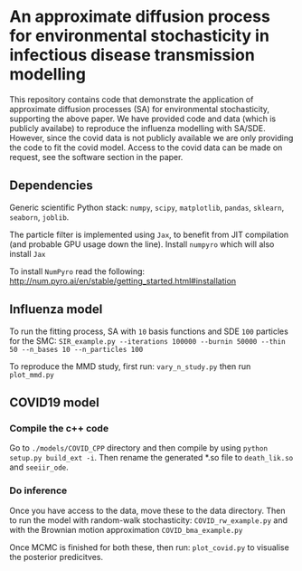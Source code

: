 # An approximate diffusion process for environmental stochasticity in infectious disease transmission modelling

This repository contains code that demonstrate the application of approximate diffusion processes (SA) for environmental stochasticity, supporting the above paper. We have provided code and data (which is publicly availabe) to reproduce the influenza modelling with SA/SDE. However, since the covid data is not publicly available we are only providing the code to fit the covid model. Access to the covid data can be made on request, see the software section in the paper. 

## Dependencies
Generic scientific Python stack: `numpy`, `scipy`, `matplotlib`, `pandas`, `sklearn`, `seaborn`, `joblib`.

The particle filter is implemented using `Jax`, to benefit from JIT compilation (and probable GPU usage down the line). Install `numpyro` which will also install `Jax`

To install `NumPyro` read the following:
http://num.pyro.ai/en/stable/getting_started.html#installation 

## Influenza model
To run the fitting process, SA with `10` basis functions and SDE `100` particles for the SMC:
 `SIR_example.py --iterations 100000 --burnin 50000 --thin 50 --n_bases 10 --n_particles 100`

To reproduce the MMD study, first run:
`vary_n_study.py` then run `plot_mmd.py`

## COVID19 model
### Compile the c++ code
Go to `./models/COVID_CPP` directory and then compile by using `python setup.py build_ext -i`. Then rename the generated *.so file to `death_lik.so` and `seeiir_ode`.

### Do inference
Once you have access to the data, move these to the data directory. Then to run the model with random-walk stochasticity:
`COVID_rw_example.py` and with the Brownian motion approximation `COVID_bma_example.py`

Once MCMC is finished for both these, then run:
`plot_covid.py` to visualise the posterior predicitves.
